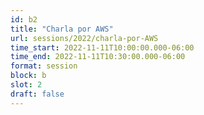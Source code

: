 ```yaml
---
id: b2
title: "Charla por AWS"
url: sessions/2022/charla-por-AWS
time_start: 2022-11-11T10:00:00.000-06:00
time_end: 2022-11-11T10:30:00.000-06:00
format: session
block: b
slot: 2
draft: false
---
```

